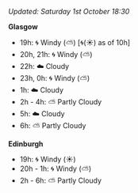 *Updated: Saturday 1st October 18:30*

**Glasgow**

* 19h: :cyclone: Windy (:partly_sunny:) [:cyclone:(:sunny:) as of 10h]
* 20h, 21h: :cyclone: Windy (:partly_sunny:)
* 22h: :cloud: Cloudy
* 23h, 0h: :cyclone: Windy (:partly_sunny:)
* 1h: :cloud: Cloudy
* 2h - 4h: :partly_sunny: Partly Cloudy
* 5h: :cloud: Cloudy
* 6h: :partly_sunny: Partly Cloudy

**Edinburgh**

* 19h: :cyclone: Windy (:sunny:)
* 20h - 1h: :cyclone: Windy (:partly_sunny:)
* 2h - 6h: :partly_sunny: Partly Cloudy
